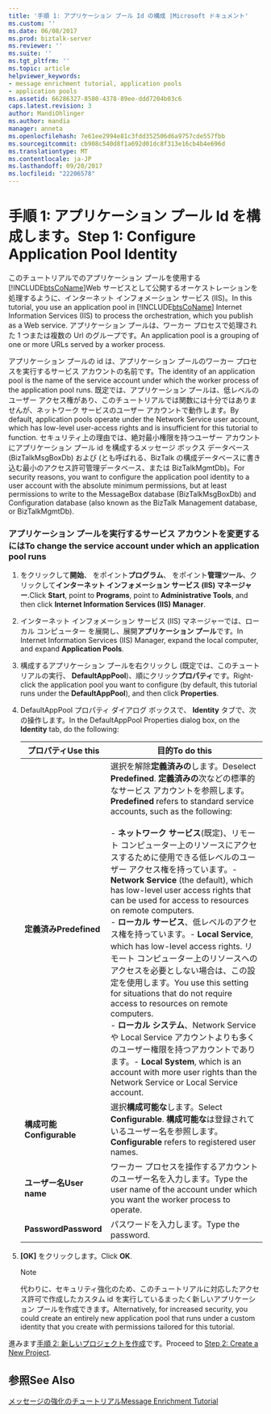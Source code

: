 ```yaml
---
title: '手順 1: アプリケーション プール Id の構成 |Microsoft ドキュメント'
ms.custom: ''
ms.date: 06/08/2017
ms.prod: biztalk-server
ms.reviewer: ''
ms.suite: ''
ms.tgt_pltfrm: ''
ms.topic: article
helpviewer_keywords:
- message enrichment tutorial, application pools
- application pools
ms.assetid: 66286327-8580-4378-89ee-ddd7204b03c6
caps.latest.revision: 3
author: MandiOhlinger
ms.author: mandia
manager: anneta
ms.openlocfilehash: 7e61ee2994e81c3fdd352506d6a9757cde557fbb
ms.sourcegitcommit: cb908c540d8f1a692d01dc8f313e16cb4b4e696d
ms.translationtype: MT
ms.contentlocale: ja-JP
ms.lasthandoff: 09/20/2017
ms.locfileid: "22206578"
---
```

# <a name="step-1-configure-application-pool-identity"></a><span data-ttu-id="06491-102">手順 1: アプリケーション プール Id を構成します。</span><span class="sxs-lookup"><span data-stu-id="06491-102">Step 1: Configure Application Pool Identity</span></span>
<span data-ttu-id="06491-103">このチュートリアルでのアプリケーション プールを使用する[!INCLUDE[btsCoName](../../includes/btsconame-md.md)]Web サービスとして公開するオーケストレーションを処理するように、インターネット インフォメーション サービス (IIS)。</span><span class="sxs-lookup"><span data-stu-id="06491-103">In this tutorial, you use an application pool in [!INCLUDE[btsCoName](../../includes/btsconame-md.md)] Internet Information Services (IIS) to process the orchestration, which you publish as a Web service.</span></span> <span data-ttu-id="06491-104">アプリケーション プールは、ワーカー プロセスで処理された 1 つまたは複数の Url のグループです。</span><span class="sxs-lookup"><span data-stu-id="06491-104">An application pool is a grouping of one or more URLs served by a worker process.</span></span>  
  
 <span data-ttu-id="06491-105">アプリケーション プールの id は、アプリケーション プールのワーカー プロセスを実行するサービス アカウントの名前です。</span><span class="sxs-lookup"><span data-stu-id="06491-105">The identity of an application pool is the name of the service account under which the worker process of the application pool runs.</span></span> <span data-ttu-id="06491-106">既定では、アプリケーション プールは、低レベルのユーザー アクセス権があり、このチュートリアルでは関数には十分ではありませんが、ネットワーク サービスのユーザー アカウントで動作します。</span><span class="sxs-lookup"><span data-stu-id="06491-106">By default, application pools operate under the Network Service user account, which has low-level user-access rights and is insufficient for this tutorial to function.</span></span> <span data-ttu-id="06491-107">セキュリティ上の理由では、絶対最小権限を持つユーザー アカウントにアプリケーション プール id を構成するメッセージ ボックス データベース (BizTalkMsgBoxDb) および (とも呼ばれる、BizTalk の構成データベースに書き込む最小のアクセス許可管理データベース、または BizTalkMgmtDb)。</span><span class="sxs-lookup"><span data-stu-id="06491-107">For security reasons, you want to configure the application pool identity to a user account with the absolute minimum permissions, but at least permissions to write to the MessageBox database (BizTalkMsgBoxDb) and Configuration database (also known as the BizTalk Management database, or BizTalkMgmtDb).</span></span>  
  
### <a name="to-change-the-service-account-under-which-an-application-pool-runs"></a><span data-ttu-id="06491-108">アプリケーション プールを実行するサービス アカウントを変更するには</span><span class="sxs-lookup"><span data-stu-id="06491-108">To change the service account under which an application pool runs</span></span>  
  
1.  <span data-ttu-id="06491-109">をクリックして**開始**、 をポイント**プログラム**、 をポイント**管理ツール**、クリックして**インターネット インフォメーション サービス (IIS) マネージャー**.</span><span class="sxs-lookup"><span data-stu-id="06491-109">Click **Start**, point to **Programs**, point to **Administrative Tools**, and then click **Internet Information Services (IIS) Manager**.</span></span>  
  
2.  <span data-ttu-id="06491-110">インターネット インフォメーション サービス (IIS) マネージャーでは、ローカル コンピューター を展開し、展開**アプリケーション プール**です。</span><span class="sxs-lookup"><span data-stu-id="06491-110">In Internet Information Services (IIS) Manager, expand the local computer, and expand **Application Pools**.</span></span>  
  
3.  <span data-ttu-id="06491-111">構成するアプリケーション プールを右クリックし (既定では、このチュートリアルの実行、 **DefaultAppPool**)、順にクリック**プロパティ**です。</span><span class="sxs-lookup"><span data-stu-id="06491-111">Right-click the application pool you want to configure (by default, this tutorial runs under the **DefaultAppPool**), and then click **Properties**.</span></span>  
  
4.  <span data-ttu-id="06491-112">DefaultAppPool プロパティ ダイアログ ボックスで、 **Identity**  タブで、次の操作します。</span><span class="sxs-lookup"><span data-stu-id="06491-112">In the DefaultAppPool Properties dialog box, on the **Identity** tab, do the following:</span></span>  
  
    |<span data-ttu-id="06491-113">プロパティ</span><span class="sxs-lookup"><span data-stu-id="06491-113">Use this</span></span>|<span data-ttu-id="06491-114">目的</span><span class="sxs-lookup"><span data-stu-id="06491-114">To do this</span></span>|  
    |--------------|----------------|  
    |<span data-ttu-id="06491-115">**定義済み**</span><span class="sxs-lookup"><span data-stu-id="06491-115">**Predefined**</span></span>|<span data-ttu-id="06491-116">選択を解除**定義済みの**します。</span><span class="sxs-lookup"><span data-stu-id="06491-116">Deselect **Predefined**.</span></span> <span data-ttu-id="06491-117">**定義済みの**次などの標準的なサービス アカウントを参照します。</span><span class="sxs-lookup"><span data-stu-id="06491-117">**Predefined** refers to standard service accounts, such as the following:</span></span><br /><br /> <span data-ttu-id="06491-118">-   **ネットワーク サービス**(既定)、リモート コンピューター上のリソースにアクセスするために使用できる低レベルのユーザー アクセス権を持っています。</span><span class="sxs-lookup"><span data-stu-id="06491-118">-   **Network Service** (the default), which has low-level user access rights that can be used for access to resources on remote computers.</span></span><br /><span data-ttu-id="06491-119">-   **ローカル サービス**、低レベルのアクセス権を持っています。</span><span class="sxs-lookup"><span data-stu-id="06491-119">-   **Local Service**, which has low-level access rights.</span></span> <span data-ttu-id="06491-120">リモート コンピューター上のリソースへのアクセスを必要としない場合は、この設定を使用します。</span><span class="sxs-lookup"><span data-stu-id="06491-120">You use this setting for situations that do not require access to resources on remote computers.</span></span><br /><span data-ttu-id="06491-121">-   **ローカル システム**、Network Service や Local Service アカウントよりも多くのユーザー権限を持つアカウントであります。</span><span class="sxs-lookup"><span data-stu-id="06491-121">-   **Local System**, which is an account with more user rights than the Network Service or Local Service account.</span></span>|  
    |<span data-ttu-id="06491-122">**構成可能**</span><span class="sxs-lookup"><span data-stu-id="06491-122">**Configurable**</span></span>|<span data-ttu-id="06491-123">選択**構成可能な**します。</span><span class="sxs-lookup"><span data-stu-id="06491-123">Select **Configurable**.</span></span> <span data-ttu-id="06491-124">**構成可能な**は登録されているユーザー名を参照します。</span><span class="sxs-lookup"><span data-stu-id="06491-124">**Configurable** refers to registered user names.</span></span>|  
    |<span data-ttu-id="06491-125">**ユーザー名**</span><span class="sxs-lookup"><span data-stu-id="06491-125">**User name**</span></span>|<span data-ttu-id="06491-126">ワーカー プロセスを操作するアカウントのユーザー名を入力します。</span><span class="sxs-lookup"><span data-stu-id="06491-126">Type the user name of the account under which you want the worker process to operate.</span></span>|  
    |<span data-ttu-id="06491-127">**Password**</span><span class="sxs-lookup"><span data-stu-id="06491-127">**Password**</span></span>|<span data-ttu-id="06491-128">パスワードを入力します。</span><span class="sxs-lookup"><span data-stu-id="06491-128">Type the password.</span></span>|  
  
5.  <span data-ttu-id="06491-129">**[OK]** をクリックします。</span><span class="sxs-lookup"><span data-stu-id="06491-129">Click **OK**.</span></span>  
  
    > [!NOTE]
    >  <span data-ttu-id="06491-130">代わりに、セキュリティ強化のため、このチュートリアルに対応したアクセス許可で作成したカスタム id を実行しているまったく新しいアプリケーション プールを作成できます。</span><span class="sxs-lookup"><span data-stu-id="06491-130">Alternatively, for increased security, you could create an entirely new application pool that runs under a custom identity that you create with permissions tailored for this tutorial.</span></span>  
  
 <span data-ttu-id="06491-131">進みます[手順 2: 新しいプロジェクトを作成](../../adapters-and-accelerators/accelerator-hl7/step-2-create-a-new-project.md)です。</span><span class="sxs-lookup"><span data-stu-id="06491-131">Proceed to [Step 2: Create a New Project](../../adapters-and-accelerators/accelerator-hl7/step-2-create-a-new-project.md).</span></span>  
  
## <a name="see-also"></a><span data-ttu-id="06491-132">参照</span><span class="sxs-lookup"><span data-stu-id="06491-132">See Also</span></span>  
 [<span data-ttu-id="06491-133">メッセージの強化のチュートリアル</span><span class="sxs-lookup"><span data-stu-id="06491-133">Message Enrichment Tutorial</span></span>](../../adapters-and-accelerators/accelerator-hl7/message-enrichment-tutorial.md)